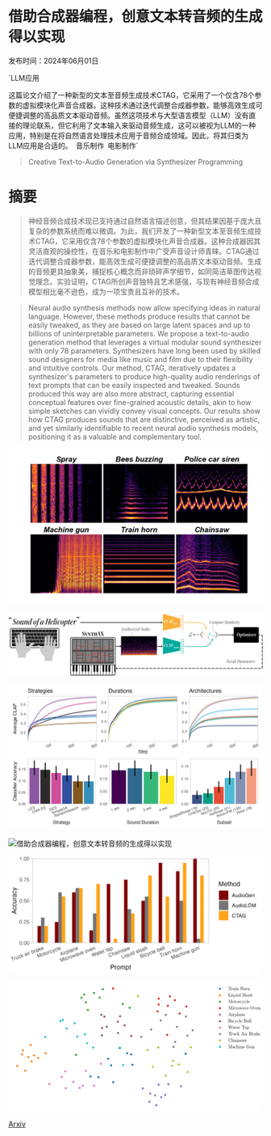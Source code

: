 # 借助合成器编程，创意文本转音频的生成得以实现

发布时间：2024年06月01日

`LLM应用

这篇论文介绍了一种新型的文本至音频生成技术CTAG，它采用了一个仅含78个参数的虚拟模块化声音合成器。这种技术通过迭代调整合成器参数，能够高效生成可便捷调整的高品质文本驱动音频。虽然这项技术与大型语言模型（LLM）没有直接的理论联系，但它利用了文本输入来驱动音频生成，这可以被视为LLM的一种应用，特别是在将自然语言处理技术应用于音频合成领域。因此，将其归类为LLM应用是合适的。` `音乐制作` `电影制作`

> Creative Text-to-Audio Generation via Synthesizer Programming

# 摘要

> 神经音频合成技术现已支持通过自然语言描述创意，但其结果因基于庞大且复杂的参数系统而难以微调。为此，我们开发了一种新型文本至音频生成技术CTAG，它采用仅含78个参数的虚拟模块化声音合成器。这种合成器因其灵活直观的操控性，在音乐和电影制作中广受声音设计师青睐。CTAG通过迭代调整合成器参数，能高效生成可便捷调整的高品质文本驱动音频。生成的音频更具抽象美，捕捉核心概念而非琐碎声学细节，如同简洁草图传达视觉理念。实验证明，CTAG所创声音独特且艺术感强，与现有神经音频合成模型相比毫不逊色，成为一项宝贵且互补的技术。

> Neural audio synthesis methods now allow specifying ideas in natural language. However, these methods produce results that cannot be easily tweaked, as they are based on large latent spaces and up to billions of uninterpretable parameters. We propose a text-to-audio generation method that leverages a virtual modular sound synthesizer with only 78 parameters. Synthesizers have long been used by skilled sound designers for media like music and film due to their flexibility and intuitive controls. Our method, CTAG, iteratively updates a synthesizer's parameters to produce high-quality audio renderings of text prompts that can be easily inspected and tweaked. Sounds produced this way are also more abstract, capturing essential conceptual features over fine-grained acoustic details, akin to how simple sketches can vividly convey visual concepts. Our results show how CTAG produces sounds that are distinctive, perceived as artistic, and yet similarly identifiable to recent neural audio synthesis models, positioning it as a valuable and complementary tool.

![借助合成器编程，创意文本转音频的生成得以实现](../../../paper_images/2406.00294/x1.png)

![借助合成器编程，创意文本转音频的生成得以实现](../../../paper_images/2406.00294/system_diagram.png)

![借助合成器编程，创意文本转音频的生成得以实现](../../../paper_images/2406.00294/results.png)

![借助合成器编程，创意文本转音频的生成得以实现](../../../paper_images/2406.00294/x2.png)

![借助合成器编程，创意文本转音频的生成得以实现](../../../paper_images/2406.00294/accuracy_prompt.png)

![借助合成器编程，创意文本转音频的生成得以实现](../../../paper_images/2406.00294/x3.png)

[Arxiv](https://arxiv.org/abs/2406.00294)